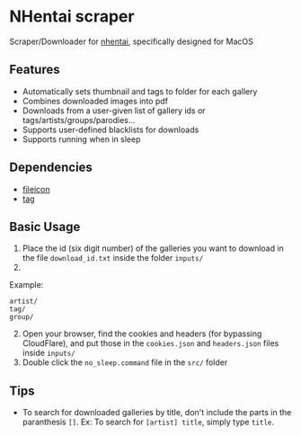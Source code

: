# NHentai scraper
Scraper/Downloader for [nhentai](https://nhentai.net), specifically designed for MacOS

## Features
- Automatically sets thumbnail and tags to folder for each gallery
- Combines downloaded images into pdf
- Downloads from a user-given list of gallery ids or tags/artists/groups/parodies...
- Supports user-defined blacklists for downloads
- Supports running when in sleep

## Dependencies
- [fileicon](https://github.com/mklement0/fileicon)
- [tag](https://github.com/jdberry/tag)

## Basic Usage
1. Place the id (six digit number) of the galleries you want to download in the file `download_id.txt` inside the folder `inputs/`
1. 
Example:
```
artist/
tag/
group/
```
2. Open your browser, find the cookies and headers (for bypassing CloudFlare), and put those in the `cookies.json` and `headers.json` files inside `inputs/`
3. Double click the `no_sleep.command` file in the `src/` folder

## Tips
- To search for downloaded galleries by title, don't include the parts in the paranthesis `[]`. Ex: To search for `[artist] title`, simply type `title`.
